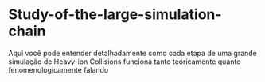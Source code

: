 # Study-of-the-large-simulation-chain

Aqui você pode entender detalhadamente como cada etapa de uma grande
 simulação de Heavy-ion Collisions funciona tanto teóricamente quanto 
fenomenologicamente falando
